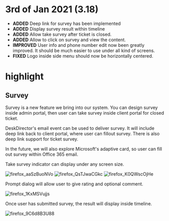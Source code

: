 # 3rd of Jan 2021 (3.18)
- **ADDED** Deep link for survey has been implemented
- **ADDED** Display survey result within timeline
- **ADDED** Allow take survey after ticket is closed.
- **ADDED** Allow to click on survey and view the content.
- **IMPROVED** User info and phone number edit now been greatly improved. It should be much easier to use under all kind of screens.
- **FIXED** Logo inside side menu should now be horizontally centered.

# highlight

## Survey
Survey is a new feature we bring into our system. You can design survey inside admin portal, then user can take survey inside client portal for closed ticket.

DeskDirector's email event can be used to deliver survey. It will include deep link back to client portal, where user can fillout survey. There is also deep link support for ticket survey.

In the future, we will also explore Microsoft's adaptive card, so user can fill out survey within Office 365 email.

Take survey indicator can display under any screen size.

![firefox_aaSzBuoNVo](https://user-images.githubusercontent.com/1712143/106695417-6b0e3c80-663f-11eb-9a6e-723fcb6870e1.png)
![firefox_QsTJwaCGkc](https://user-images.githubusercontent.com/1712143/106695418-6cd80000-663f-11eb-97fc-7a25eea195db.png)
![firefox_K0QWscOjHe](https://user-images.githubusercontent.com/1712143/106695422-6ea1c380-663f-11eb-926d-7915d6551f15.png)

Prompt dialog will allow user to give rating and optional comment.  

![firefox_1KxMSVujjs](https://user-images.githubusercontent.com/1712143/106695427-706b8700-663f-11eb-9e4a-65a0509f62ed.png)

Once user has submitted survey, the result will display inside timeline.  

![firefox_9C6d8B3U88](https://user-images.githubusercontent.com/1712143/106695432-72354a80-663f-11eb-83a2-8089d5dbd194.png)
